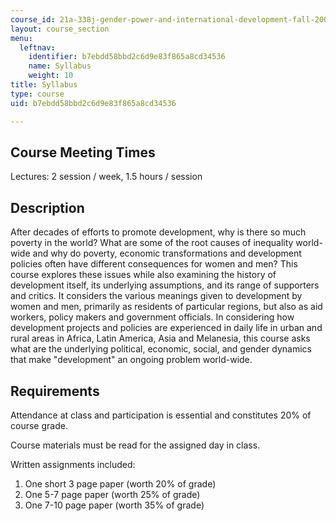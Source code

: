 ```yaml
---
course_id: 21a-338j-gender-power-and-international-development-fall-2003
layout: course_section
menu:
  leftnav:
    identifier: b7ebdd58bbd2c6d9e83f865a8cd34536
    name: Syllabus
    weight: 10
title: Syllabus
type: course
uid: b7ebdd58bbd2c6d9e83f865a8cd34536

---
```


Course Meeting Times
--------------------

Lectures: 2 session / week, 1.5 hours / session

Description
-----------

After decades of efforts to promote development, why is there so much poverty in the world? What are some of the root causes of inequality world-wide and why do poverty, economic transformations and development policies often have different consequences for women and men? This course explores these issues while also examining the history of development itself, its underlying assumptions, and its range of supporters and critics. It considers the various meanings given to development by women and men, primarily as residents of particular regions, but also as aid workers, policy makers and government officials. In considering how development projects and policies are experienced in daily life in urban and rural areas in Africa, Latin America, Asia and Melanesia, this course asks what are the underlying political, economic, social, and gender dynamics that make "development" an ongoing problem world-wide.

Requirements
------------

Attendance at class and participation is essential and constitutes 20% of course grade.

Course materials must be read for the assigned day in class.

Written assignments included:

1.  One short 3 page paper (worth 20% of grade)
2.  One 5-7 page paper (worth 25% of grade)
3.  One 7-10 page paper (worth 35% of grade)
